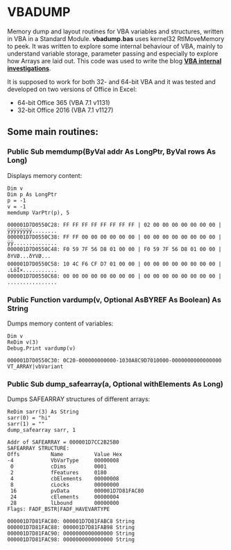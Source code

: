 # VBADUMP

Memory dump and layout routines for VBA variables and structures, written in VBA in a Standard Module. **vbadump.bas** uses kernel32 RtlMoveMemory to peek. It was written to explore some internal behaviour of VBA, mainly to understand variable storage, parameter passing and especially to explore how Arrays are laid out. This code was used to write the blog [__VBA internal investigations__](https://vba-internal-investigations.blogspot.com/). 

It is supposed to work for both 32- and 64-bit VBA and it was tested and developed on two versions of Office in Excel: 

- 64-bit Office 365 (VBA 7.1 v1131)
- 32-bit Office 2016 (VBA 7.1 v1127)

## Some main routines: 

### Public Sub memdump(ByVal addr As LongPtr, ByVal rows As Long)

Displays memory content: 

    Dim v
    Dim p As LongPtr
    p = -1
    v = -1
    memdump VarPtr(p), 5
	
	000001D7D0550C28: FF FF FF FF FF FF FF FF | 02 00 00 00 00 00 00 00 | ÿÿÿÿÿÿÿÿ........
	000001D7D0550C38: FF FF 00 00 00 00 00 00 | 00 00 00 00 00 00 00 00 | ÿÿ..............
	000001D7D0550C48: F0 59 7F 56 D8 01 00 00 | F0 59 7F 56 D8 01 00 00 | ðYVØ...ðYVØ...
	000001D7D0550C58: 10 4C F6 CF D7 01 00 00 | 00 00 00 00 00 00 00 00 | .LöÏ×...........
	000001D7D0550C68: 00 00 00 00 00 00 00 00 | 00 00 00 00 00 00 00 00 | ................



### Public Function vardump(v, Optional AsBYREF As Boolean) As String

Dumps memory content of variables:

    Dim v
    ReDim v(3)
    Debug.Print vardump(v)
    
    000001D7D0550C30: 0C20-000000000000-1030A8C9D7010000-0000000000000000 VT_ARRAY|vbVariant

### Public Sub dump_safearray(a, Optional withElements As Long)

Dumps SAFEARRAY structures of different arrays: 

    ReDim sarr(3) As String
    sarr(0) = "hi"
    sarr(1) = ""
    dump_safearray sarr, 1

    Addr of SAFEARRAY = 000001D7CC2B25B0
    SAFEARRAY STRUCTURE:
    Offs          Name          Value Hex
    -4            VbVarType     00000008
     0            cDims         0001
     2            fFeatures     0180
     4            cbElements    00000008
     8            cLocks        00000000
     16           pvData        000001D7D81FAC80
     24           cElements     00000004
     28           lLbound       00000000
    Flags: FADF_BSTR|FADF_HAVEVARTYPE
    
    000001D7D81FAC80: 000001D7D81FABC8 String
    000001D7D81FAC88: 000001D7D81FAB98 String
    000001D7D81FAC90: 0000000000000000 String
    000001D7D81FAC98: 0000000000000000 String








